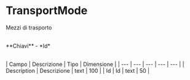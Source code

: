 # TransportMode

Mezzi di trasporto

<br>
**Chiavi**
- *Id*
<br><br>

| Campo | Descrizione | Tipo | Dimensione | 
| --- | --- | --- | --- | --- |
| Description | Descrizione | text | 100 |
| Id | Id | text | 50 |

